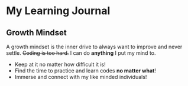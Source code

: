 # My Learning Journal

## Growth Mindset
A growth mindset is the inner drive to always want to improve and never settle. ~~Coding is too hard.~~ I can do **anything** I put my mind to. 

- Keep at it no matter how difficult it is!
- Find the time to practice and learn codes **no matter what**!
- Immerse and connect with my like minded individuals!

